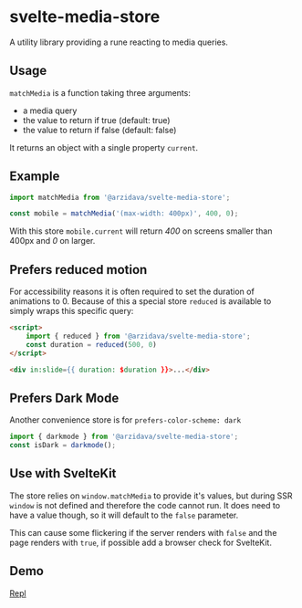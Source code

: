 # svelte-media-store

A utility library providing a rune reacting to media queries.

## Usage

`matchMedia` is a function taking three arguments:

- a media query
- the value to return if true (default: true)
- the value to return if false (default: false)

It returns an object with a single property `current`.

## Example

```js
import matchMedia from '@arzidava/svelte-media-store';

const mobile = matchMedia('(max-width: 400px)', 400, 0);
```

With this store `mobile.current` will return _400_ on screens smaller than 400px and _0_ on larger.

## Prefers reduced motion

For accessibility reasons it is often required to set the duration of animations to 0. Because of this a special store `reduced` is available to simply wraps this specific query:

```html
<script>
    import { reduced } from '@arzidava/svelte-media-store';
    const duration = reduced(500, 0)
</script>

<div in:slide={{ duration: $duration }}>...</div>
```

## Prefers Dark Mode

Another convenience store is for `prefers-color-scheme: dark`

```js
import { darkmode } from '@arzidava/svelte-media-store';
const isDark = darkmode();
```

## Use with SvelteKit

The store relies on `window.matchMedia` to provide it's values, but during SSR `window` is not defined and therefore the code cannot run. It does need to have a value though, so it will default to the `false` parameter.

This can cause some flickering if the server renders with `false` and the page renders with `true`, if possible add a browser check for SvelteKit.

## Demo

[Repl](https://svelte.dev/repl/a3a327edf4854e9fbd27e475eea2907e?version=3.44.2)
